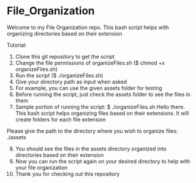 # File_Organization

Welcome to my File Organization repo.
This bash script helps with organizing  directories based on their extension

Tutorial:
1) Clone this git repository to get the script
2) Change the file permissions of organizeFiles.sh
   ($ chmod +x organizeFiles.sh)
3) Run the script
   ($ ./organizeFiles.sh)
4) Give your directory path as input when asked
5) For example, you can use the given assets folder for testing
6) Before running the script, just check the assets folder to see the files in them
7) Sample portion of running the script:
$ ./organizeFiles.sh
Hello there. This bash script helps organizing files based on their extensions.
It will create folders for each file extension

Please give the path to the directory where you wish to organize files: 
./assets

8) You should see the files in the assets directory organized into directories based on their extension
9) Now you can run the script again on your desired directory to help with your file organization
10) Thank you for checking out this repository
